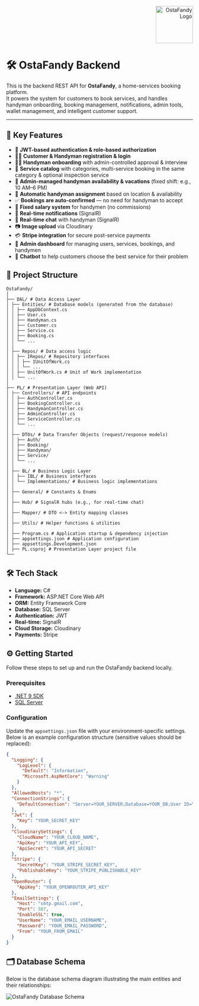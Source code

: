 <p align="right">
  <img src="https://res.cloudinary.com/dy35wrc6z/image/upload/v1752076118/logo_nkqsnx.png" alt="OstaFandy Logo" width="100"/>
</p>

# 🛠️ OstaFandy Backend

This is the backend REST API for **OstaFandy**, a home-services booking platform.  
It powers the system for customers to book services, and handles handyman onboarding, booking management, notifications, admin tools, wallet management, and intelligent customer support.

---

## 🚀 Key Features

- 🔐 **JWT-based authentication & role-based authorization**
- 👨‍🔧 **Customer & Handyman registration & login**
- 👨‍💼 **Handyman onboarding** with admin-controlled approval & interview
- 📝 **Service catalog** with categories, multi-service booking in the same category & optional inspection service
- 📆 **Admin-managed handyman availability & vacations** (fixed shift: e.g., 10 AM–6 PM)
- 🤖 **Automatic handyman assignment** based on location & availability
- ✅ **Bookings are auto-confirmed** — no need for handyman to accept
- 🪪 **Fixed salary system** for handymen (no commissions)
- 🔔 **Real-time notifications** (SignalR)
- 💬 **Real-time chat** with handyman (SignalR)
- 📷 **Image upload** via Cloudinary
- 💳 **Stripe integration** for secure post-service payments
- 🧹 **Admin dashboard** for managing users, services, bookings, and handymen
- 🤖 **Chatbot** to help customers choose the best service for their problem


## 📂 Project Structure
```
OstaFandy/
│
├── DAL/ # Data Access Layer
│ ├── Entities/ # Database models (generated from the database)
│ │ ├── AppDbContext.cs
│ │ ├── User.cs
│ │ ├── Handyman.cs
│ │ ├── Customer.cs
│ │ ├── Service.cs
│ │ ├── Booking.cs
│ │ └── ...
│ │
│ ├── Repos/ # Data access logic
│ │ ├── IRepos/ # Repository interfaces
│ │ │ ├── IUnitOfWork.cs
│ │ │ └── ...
│ │ ├── UnitOfWork.cs # Unit of Work implementation
│ │ └── ...
│
├── PL/ # Presentation Layer (Web API)
│ ├── Controllers/ # API endpoints
│ │ ├── AuthController.cs
│ │ ├── BookingController.cs
│ │ ├── HandymanController.cs
│ │ ├── AdminController.cs
│ │ ├── ServiceController.cs
│ │ └── ...
│ │
│ ├── DTOs/ # Data Transfer Objects (request/response models)
│ │ ├── Auth/
│ │ ├── Booking/
│ │ ├── Handyman/
│ │ ├── Service/
│ │ └── ...
│ │
│ ├── BL/ # Business Logic Layer
│ │ ├── IBL/ # Business interfaces
│ │ └── Implementations/ # Business logic implementations
│ │
│ ├── General/ # Constants & Enums
│ │
│ ├── Hub/ # SignalR hubs (e.g., for real-time chat)
│ │
│ ├── Mapper/ # DTO <-> Entity mapping classes
│ │
│ ├── Utils/ # Helper functions & utilities
│ │
│ ├── Program.cs # Application startup & dependency injection
│ ├── appsettings.json # Application configuration
│ ├── appsettings.Development.json
│ ├── PL.csproj # Presentation Layer project file
└── 
```

## 🛠️ Tech Stack

- **Language:** C#
- **Framework:** ASP.NET Core Web API
- **ORM:** Entity Framework Core
- **Database:** SQL Server
- **Authentication:** JWT
- **Real-time:** SignalR
- **Cloud Storage:** Cloudinary
- **Payments:** Stripe

## ⚙️ Getting Started

Follow these steps to set up and run the OstaFandy backend locally.

### Prerequisites

- [.NET 9 SDK](https://dotnet.microsoft.com/en-us/download/dotnet/9.0)  
- [SQL Server](https://www.microsoft.com/en-us/sql-server/sql-server-downloads)  

 ### Configuration

Update the `appsettings.json` file with your environment-specific settings.  
Below is an example configuration structure (sensitive values should be replaced):

```json
{
  "Logging": {
    "LogLevel": {
      "Default": "Information",
      "Microsoft.AspNetCore": "Warning"
    }
  },
  "AllowedHosts": "*",
  "ConnectionStrings": {
    "DefaultConnection": "Server=YOUR_SERVER;Database=YOUR_DB;User ID=YOUR_USER;Password=YOUR_PASSWORD;Encrypt=False;MultipleActiveResultSets=True;TrustServerCertificate=True;"
  },
  "Jwt": {
    "Key": "YOUR_SECRET_KEY"
  },
  "CloudinarySettings": {
    "CloudName": "YOUR_CLOUD_NAME",
    "ApiKey": "YOUR_API_KEY",
    "ApiSecret": "YOUR_API_SECRET"
  },
  "Stripe": {
    "SecretKey": "YOUR_STRIPE_SECRET_KEY",
    "PublishableKey": "YOUR_STRIPE_PUBLISHABLE_KEY"
  },
  "OpenRouter": {
    "ApiKey": "YOUR_OPENROUTER_API_KEY"
  },
  "EmailSettings": {
    "Host": "smtp.gmail.com",
    "Port": 587,
    "EnableSSL": true,
    "UserName": "YOUR_EMAIL_USERNAME",
    "Password": "YOUR_EMAIL_PASSWORD",
    "From": "YOUR_FROM_EMAIL"
  }
}
```
## 🗂️ Database Schema

Below is the database schema diagram illustrating the main entities and their relationships:

![OstaFandy Database Schema](https://res.cloudinary.com/dy35wrc6z/image/upload/v1752076110/ERD_xkpruu.png)


